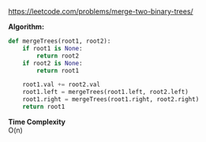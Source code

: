 https://leetcode.com/problems/merge-two-binary-trees/

**Algorithm:** <br />
```python
def mergeTrees(root1, root2):
    if root1 is None:
        return root2
    if root2 is None:
        return root1

    root1.val += root2.val
    root1.left = mergeTrees(root1.left, root2.left)
    root1.right = mergeTrees(root1.right, root2.right)
    return root1
```

**Time Complexity** <br />
O(n)
